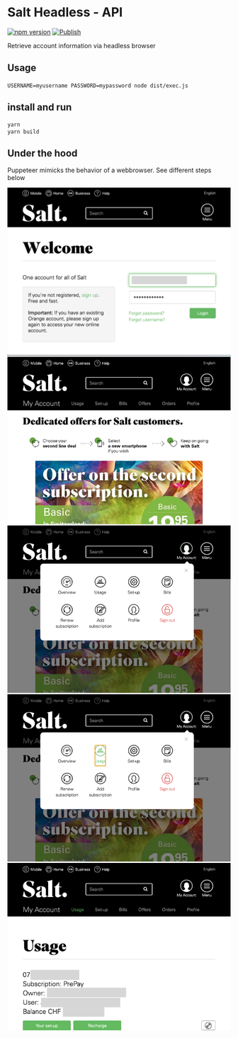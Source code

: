 # Salt Headless - API

[![npm version](https://img.shields.io/npm/v/salt-headless.svg)](https://www.npmjs.com/package/salt-headless)
[![Publish](https://github.com/Nexysweb/salt-headless/actions/workflows/publish.yml/badge.svg)](https://github.com/Nexysweb/salt-headless/actions/workflows/publish.yml)

Retrieve account information via headless browser

## Usage

`USERNAME=myusername PASSWORD=mypassword node dist/exec.js`

## install and run

```
yarn
yarn build
```

## Under the hood

Puppeteer mimicks the behavior of a webbrowser. See different steps below

![](./assets-readme/t0.png)
![](./assets-readme/t1.png)
![](./assets-readme/t2.png)
![](./assets-readme/t3.png)
![](./assets-readme/t4.png)
